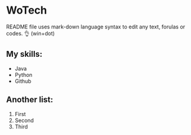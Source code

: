 # WoTech
README file uses mark-down language syntax to edit any text, forulas or codes. 👌 (win+dot)
## My skills:
- Java
- Python
- Github

## Another list:
1. First
2. Second
3. Third
